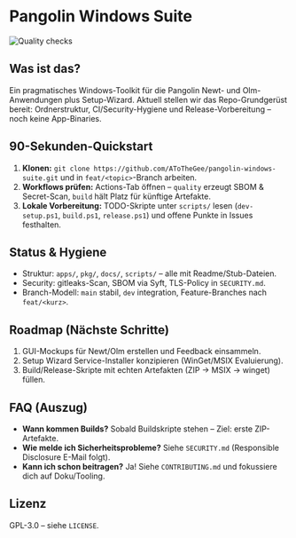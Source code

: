 # Pangolin Windows Suite

![Quality checks](https://github.com/AToTheGee/pangolin-windows-suite/actions/workflows/quality.yml/badge.svg)

## Was ist das?
Ein pragmatisches Windows-Toolkit für die Pangolin Newt- und Olm-Anwendungen plus Setup-Wizard. Aktuell stellen wir das Repo-Grundgerüst bereit: Ordnerstruktur, CI/Security-Hygiene und Release-Vorbereitung – noch keine App-Binaries.

## 90-Sekunden-Quickstart
1. **Klonen:** `git clone https://github.com/AToTheGee/pangolin-windows-suite.git` und in `feat/<topic>`-Branch arbeiten.
2. **Workflows prüfen:** Actions-Tab öffnen – `quality` erzeugt SBOM & Secret-Scan, `build` hält Platz für künftige Artefakte.
3. **Lokale Vorbereitung:** TODO-Skripte unter `scripts/` lesen (`dev-setup.ps1`, `build.ps1`, `release.ps1`) und offene Punkte in Issues festhalten.

## Status & Hygiene
- Struktur: `apps/`, `pkg/`, `docs/`, `scripts/` – alle mit Readme/Stub-Dateien.
- Security: gitleaks-Scan, SBOM via Syft, TLS-Policy in `SECURITY.md`.
- Branch-Modell: `main` stabil, `dev` integration, Feature-Branches nach `feat/<kurz>`.

## Roadmap (Nächste Schritte)
1. GUI-Mockups für Newt/Olm erstellen und Feedback einsammeln.
2. Setup Wizard Service-Installer konzipieren (WinGet/MSIX Evaluierung).
3. Build/Release-Skripte mit echten Artefakten (ZIP → MSIX → winget) füllen.

## FAQ (Auszug)
- **Wann kommen Builds?** Sobald Buildskripte stehen – Ziel: erste ZIP-Artefakte.
- **Wie melde ich Sicherheitsprobleme?** Siehe `SECURITY.md` (Responsible Disclosure E-Mail folgt).
- **Kann ich schon beitragen?** Ja! Siehe `CONTRIBUTING.md` und fokussiere dich auf Doku/Tooling.

## Lizenz
GPL-3.0 – siehe `LICENSE`.
